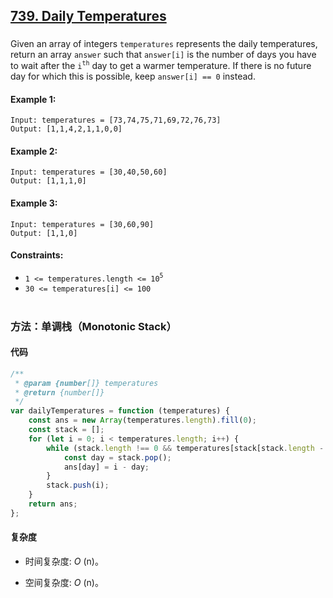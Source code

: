 ## [739. Daily Temperatures](https://leetcode.com/problems/daily-temperatures/)

###

Given an array of integers `temperatures` represents the daily temperatures, return an array `answer` such that `answer[i]` is the number of days you have to wait after the `i`<sup>`th`</sup> day to get a warmer temperature. If there is no future day for which this is possible, keep `answer[i] == 0` instead.

#### Example 1:

```
Input: temperatures = [73,74,75,71,69,72,76,73]
Output: [1,1,4,2,1,1,0,0]
```

#### Example 2:

```
Input: temperatures = [30,40,50,60]
Output: [1,1,1,0]
```

#### Example 3:

```
Input: temperatures = [30,60,90]
Output: [1,1,0]
```

#### Constraints:

-   `1 <= temperatures.length <= 10`<sup>`5`</sup>
-   `30 <= temperatures[i] <= 100`

#

### 方法：单调栈（Monotonic Stack）

#### 代码

```javascript
/**
 * @param {number[]} temperatures
 * @return {number[]}
 */
var dailyTemperatures = function (temperatures) {
    const ans = new Array(temperatures.length).fill(0);
    const stack = [];
    for (let i = 0; i < temperatures.length; i++) {
        while (stack.length !== 0 && temperatures[stack[stack.length - 1]] < temperatures[i]) {
            const day = stack.pop();
            ans[day] = i - day;
        }
        stack.push(i);
    }
    return ans;
};
```

#### 复杂度

-   时间复杂度: _O_ (n)。

-   空间复杂度: _O_ (n)。
